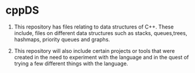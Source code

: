 # cppDS

1. This repository has files relating to data structures of C++. These include, files on different data structures such as stacks, queues,trees, hashmaps, priority queues and graphs. 

2. This repository will also include certain projects or tools that were created in the need to experiment with the language and in the quest of trying a few different things with the language.

